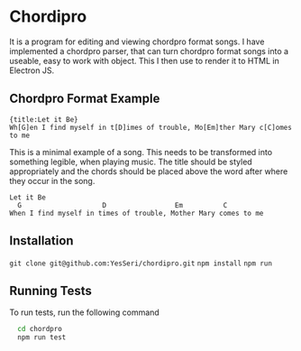 # Chordipro

It is a program for editing and viewing chordpro format songs. I have implemented a chordpro parser, that can turn chordpro format songs into a useable, easy to work with object. This I then use to render it to HTML in Electron JS.

## Chordpro Format Example

```
{title:Let it Be}
Wh[G]en I find myself in t[D]imes of trouble, Mo[Em]ther Mary c[C]omes to me
```

This is a minimal example of a song. This needs to be transformed into something legible, when playing music. The title should be styled appropriately and the chords should be placed above the word after where they occur in the song.  
```
Let it Be
  G                    D                 Em          C
When I find myself in times of trouble, Mother Mary comes to me
```


## Installation

`git clone git@github.com:YesSeri/chordipro.git`
`npm install`
`npm run`
## Running Tests

To run tests, run the following command

```bash
  cd chordpro
  npm run test
```

